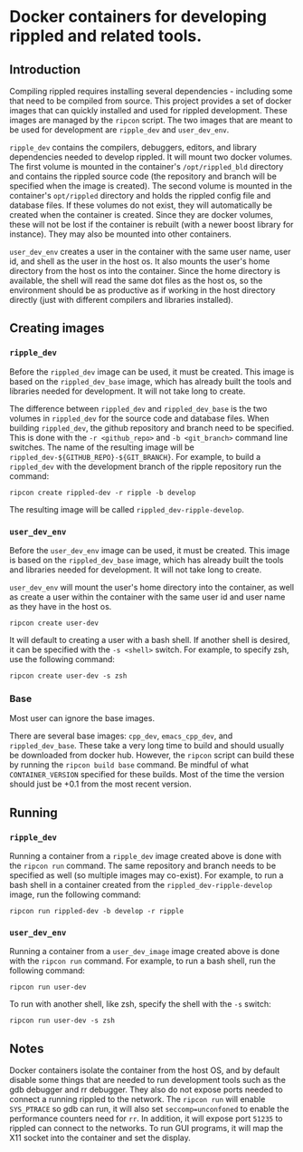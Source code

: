 # Docker containers for developing rippled and related tools.

## Introduction

Compiling rippled requires installing several dependencies - including some that
need to be compiled from source. This project provides a set of docker
images that can quickly installed and used for rippled development. These
images are managed by the `ripcon` script. The two images that are meant to be
used for development are `ripple_dev` and `user_dev_env`.

`ripple_dev` contains the compilers, debuggers, editors, and library
dependencies needed to develop rippled. It will mount two docker volumes. The
first volume is mounted in the container's `/opt/rippled_bld` directory and
contains the rippled source code (the repository and branch will be specified
when the image is created). The second volume is mounted in the container's
`opt/rippled` directory and holds the rippled config file and database files. If
these volumes do not exist, they will automatically be created when the
container is created. Since they are docker volumes, these will not be lost if
the container is rebuilt (with a newer boost library for instance). They may
also be mounted into other containers.

`user_dev_env` creates a user in the container with the same user name, user id,
and shell as the user in the host os. It also mounts the user's home directory
from the host os into the container. Since the home directory is available, the
shell will read the same dot files as the host os, so the environment should be
as productive as if working in the host directory directly (just with different
compilers and libraries installed).

## Creating images

### `ripple_dev`

Before the `rippled_dev` image can be used, it must be created. This image is
based on the `rippled_dev_base` image, which has already built the tools and
libraries needed for development. It will not take long to create.

The difference between `rippled_dev` and `rippled_dev_base` is the two volumes
in `rippled_dev` for the source code and database files. When building
`rippled_dev`, the github repository and branch need to be specified. This is
done with the `-r <github_repo>` and `-b <git_branch>` command line switches.
The name of the resulting image will be
`rippled_dev-${GITHUB_REPO}-${GIT_BRANCH}`. For example, to build a
`rippled_dev` with the development branch of the ripple repository run the
command:

```
ripcon create rippled-dev -r ripple -b develop
```

The resulting image will be called `rippled_dev-ripple-develop`.

### `user_dev_env`

Before the `user_dev_env` image can be used, it must be created. This image is
based on the `rippled_dev_base` image, which has already built the tools and
libraries needed for development. It will not take long to create. 

`user_dev_env` will mount the user's home directory into the container, as well
as create a user within the container with the same user id and user name as
they have in the host os.

```
ripcon create user-dev
```

It will default to creating a user with a bash shell. If another shell is
desired, it can be specified with the `-s <shell>` switch. For example, to
specify zsh, use the following command:

```
ripcon create user-dev -s zsh
```

### Base

Most user can ignore the base images.

There are several base images: `cpp_dev`, `emacs_cpp_dev`, and
`rippled_dev_base`. These take a very long time to build and should usually be
downloaded from docker hub. However, the `ripcon` script can build these by
running the `ripcon build base` command. Be mindful of what `CONTAINER_VERSION`
specified for these builds. Most of the time the version should just be +0.1
from the most recent version.

## Running

### `ripple_dev`

Running a container from a `ripple_dev` image created above is done with the
`ripcon run` command. The same repository and branch needs to be specified as
well (so multiple images may co-exist). For example, to run a bash shell in a
container created from the `rippled_dev-ripple-develop` image, run the following
command:

```
ripcon run rippled-dev -b develop -r ripple
```

### `user_dev_env`

Running a container from a `user_dev_image` image created above is done with the
`ripcon run` command. For example, to run a bash shell, run the following command:


```
ripcon run user-dev
```

To run with another shell, like zsh, specify the shell with the `-s` switch:


```
ripcon run user-dev -s zsh
```

## Notes

Docker containers isolate the container from the host OS, and by default
disable some things that are needed to run development tools such as the gdb
debugger and rr debugger. They also do not expose ports needed to connect a
running rippled to the network. The `ripcon run` will enable `SYS_PTRACE` so gdb
can run, it will also set `seccomp=unconfoned` to enable the performance
counters need for `rr`. In addition, it will expose port `51235` to rippled can
connect to the networks. To run GUI programs, it will map the X11 socket into
the container and set the display.
